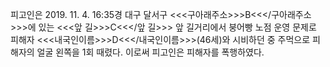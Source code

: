 피고인은 2019. 11. 4. 16:35경 대구 달서구 <<<구아래주소>>>B<<</구아래주소>>>에 있는 <<<앞 길>>>C<<</앞 길>>> 앞 길거리에서 붕어빵 노점 운영 문제로 피해자 <<<내국인이름>>>D<<</내국인이름>>>(46세)와 시비하던 중 주먹으로 피해자의 얼굴 왼쪽을 1회 때렸다.
이로써 피고인은 피해자를 폭행하였다.
